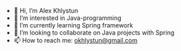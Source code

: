 - 👋 Hi, I’m Alex Khlystun
- 👀 I’m interested in Java-programming
- 🌱 I’m currently learning Spring framework
- 💞️ I’m looking to collaborate on Java projects with Spring
- 📫 How to reach me: okhlystun@gmail.com

<!---
Okhlystun/Okhlystun is a ✨ special ✨ repository because its `README.md` (this file) appears on your GitHub profile.
You can click the Preview link to take a look at your changes.
--->

